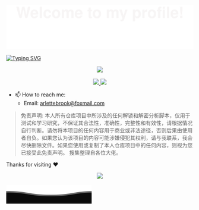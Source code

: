 ![](assets/Bottom_up.svg)

<a href="https://github.com/arlettebrook"><img src="https://readme-typing-svg.herokuapp.com?font=Fira+Code&pause=1000&width=435&lines=Hi+there+%F0%9F%91%8B%2C+I+am+Arlettebrook." alt="Typing SVG" /></a>



<p align="center"> 
    <a href='https://github.com/arlettebrook'><img src="https://github-readme-stats.vercel.app/api?username=arlettebrook&show_icons=true&theme=onedark&show=reviews,discussions_started,discussions_answered,prs_merged,prs_merged_percentage">  </a>
</p>



<div class="image-container" align="center">
    <a href='https://github.com/arlettebrook/autoCheck-in'>
        <img src='https://github-readme-stats.vercel.app/api/pin/?username=arlettebrook&repo=autoCheck-in'>
    </a>
    <a href='https://github.com/arlettebrook/tencentVideoSign-in'>
        <img src='https://github-readme-stats.vercel.app/api/pin/?username=arlettebrook&repo=tencentVideoSign-in'>
    </a>
    <!-- 添加更多图片链接 -->
    <!-- <a href='https://github.com/arlettebrook/autoCheck-in'>
        <img src='https://github-readme-stats.vercel.app/api/pin/?username=arlettebrook&repo=autoCheck-in'>
    </a>
    <a href='https://github.com/arlettebrook/null'>
        <img src='https://github-readme-stats.vercel.app/api/pin/?username=arlettebrook&repo=null'>
    </a> -->
</div>




- 📫 How to reach me: 
  * Email: arlettebrook@foxmail.com



> 免责声明: 本人所有仓库项目中所涉及的任何解锁和解密分析脚本，仅用于测试和学习研究，不保证其合法性，准确性，完整性和有效性，请根据情况自行判断。请勿将本项目的任何内容用于商业或非法途径，否则后果由使用者自负。如果您认为该项目的内容可能涉嫌侵犯其权利，请与我联系，我会尽快删除文件。如果您使用或复制了本人仓库项目中的任何内容，则视为您已接受此免责声明。 搜集整理自各位大佬。



Thanks for visiting :heart:

<p align="center"> 
<img src="https://profile-counter.glitch.me/arlettebrook/count.svg">  



![](README.assets/Bottom_down.svg)







<!--
**arlettebrook/arlettebrook** is a ✨ _special_ ✨ repository because its `README.md` (this file) appears on your GitHub profile.

Here are some ideas to get you started:

- 🔭 I’m currently working on ...
- 🌱 I’m currently learning ...
- 👯 I’m looking to collaborate on ...
- 🤔 I’m looking for help with ...
- 💬 Ask me about ...
- 📫 How to reach me: ...
- 😄 Pronouns: ...
- ⚡ Fun fact: ...
-->
